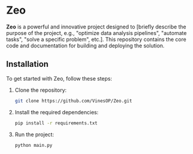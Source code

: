 # Zeo

**Zeo** is a powerful and innovative project designed to [briefly describe the purpose of the project, e.g., "optimize data analysis pipelines", "automate tasks", "solve a specific problem", etc.]. This repository contains the core code and documentation for building and deploying the solution.

## Installation

To get started with Zeo, follow these steps:

1. Clone the repository:
    ```bash
    git clone https://github.com/VinesOP/Zeo.git
    ```

2. Install the required dependencies:
    ```bash
    pip install -r requirements.txt
    ```

3. Run the project:
    ```bash
    python main.py
    ```
